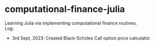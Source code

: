 # computational-finance-julia
Learning Julia via implementing computational finance routines.<br>
Log: <br>
- 3rd Sept, 2023: Created Black-Scholes Call option price calculator.
